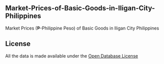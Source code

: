 ## Market-Prices-of-Basic-Goods-in-Iligan-City-Philippines

Market Prices (₱-Philippine Peso) of Basic Goods in Iligan City Philippines 

## License

All the data is made available under the [Open Database License](http://opendatacommons.org/licenses/odbl/1.0/)

